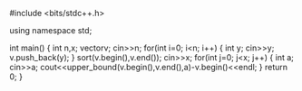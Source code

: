 #include <bits/stdc++.h>

using namespace std;

int main()
{
    int n,x;
    vector<int>v;
    cin>>n;
    for(int i=0; i<n; i++)
    {
        int y;
        cin>>y;
        v.push_back(y);
    }
    sort(v.begin(),v.end());
    cin>>x;
    for(int j=0; j<x; j++)
    {
       int a;
       cin>>a;
       cout<<upper_bound(v.begin(),v.end(),a)-v.begin()<<endl;
    }
    return 0;
}
